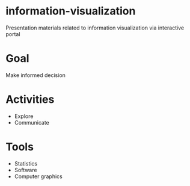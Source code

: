 # information-visualization
Presentation materials related to information visualization via interactive portal

# Goal
Make informed decision

# Activities
* Explore
* Communicate
 
# Tools
* Statistics
* Software
* Computer graphics

